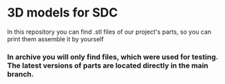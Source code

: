 # 3D models for SDC
In this repository you can find .stl files of our project's parts, so you can print them assemble it by yourself

### In archive you will only find files, which were used for testing. The latest versions of parts are located directly in the main branch.

